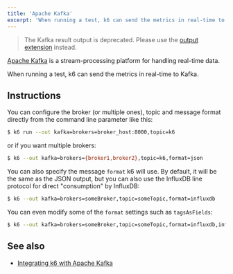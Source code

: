 ```yaml
---
title: 'Apache Kafka'
excerpt: 'When running a test, k6 can send the metrics in real-time to Kafka. Apache Kafka is a stream-processing platform for handling real-time data.'
---
```


<Blockquote mod="warning">

The Kafka result output is deprecated. Please use the [output extension](https://github.com/grafana/xk6-output-kafka) instead.

</Blockquote>

[Apache Kafka](https://kafka.apache.org) is a stream-processing platform for handling real-time data.

When running a test, k6 can send the metrics in real-time to Kafka.

## Instructions

You can configure the broker (or multiple ones), topic and message format directly from the command line parameter like this:

<CodeGroup labels={[]}>

```bash
$ k6 run --out kafka=brokers=broker_host:8000,topic=k6
```

</CodeGroup>

or if you want multiple brokers:

<CodeGroup labels={[]}>

```bash
$ k6 --out kafka=brokers={broker1,broker2},topic=k6,format=json
```

</CodeGroup>

You can also specify the message `format` k6 will use. By default, it will be the same as the JSON output, but you can also use the InfluxDB line protocol for direct "consumption" by InfluxDB:

<CodeGroup labels={[]}>

```bash
$ k6 --out kafka=brokers=someBroker,topic=someTopic,format=influxdb
```

</CodeGroup>

You can even modify some of the `format` settings such as `tagsAsFields`:

<CodeGroup labels={[]}>

```bash
$ k6 --out kafka=brokers=someBroker,topic=someTopic,format=influxdb,influxdb.tagsAsFields={url,myCustomTag}
```

</CodeGroup>

## See also

- [Integrating k6 with Apache Kafka](https://k6.io/blog/integrating-k6-with-apache-kafka)
